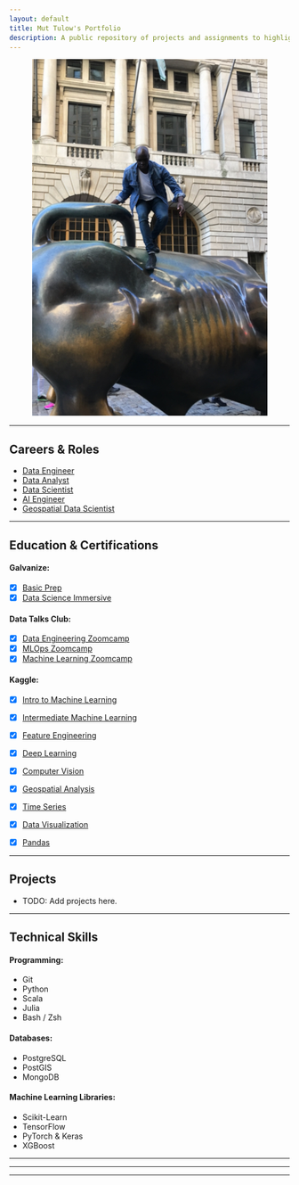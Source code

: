 ```yaml
---
layout: default
title: Mut Tulow's Portfolio
description: A public repository of projects and assignments to highlight skills.
---
```

<center>

![Mut Tulow](./images/IMG_1048.jpeg)

</center>

---

## Careers & Roles
- [Data Engineer](./careers/data_engineer.md)
- [Data Analyst](./careers/data_analyst.md)
- [Data Scientist](./careers/data_scientist.md)
- [AI Engineer](./careers/ai_engineer.md)
- [Geospatial Data Scientist](./careers/geospatial_data_scientist.md)

---

## Education & Certifications
#### Galvanize:
- [x] [Basic Prep](https://www.galvanize.com/alumni/)
- [x] [Data Science Immersive](https://www.galvanize.com/alumni/)
#### Data Talks Club:
- [x] [Data Engineering Zoomcamp](https://github.com/DataTalksClub/data-engineering-zoomcamp)
- [x] [MLOps Zoomcamp](https://github.com/DataTalksClub/mlops-zoomcamp)
- [x] [Machine Learning Zoomcamp](https://github.com/DataTalksClub/machine-learning-zoomcamp)
#### Kaggle:
- [x] [Intro to Machine Learning](https://www.kaggle.com/learn/certification/muttulow/intro-to-machine-learning)
- [x] [Intermediate Machine Learning](https://www.kaggle.com/learn/certification/muttulow/intermediate-machine-learning)
- [x] [Feature Engineering](https://www.kaggle.com/learn/certification/muttulow/feature-engineering)
- [x] [Deep Learning](https://www.kaggle.com/learn/certification/muttulow/intro-to-deep-learning)
- [x] [Computer Vision](https://www.kaggle.com/learn/certification/muttulow/computer-vision)
- [x] [Geospatial Analysis](https://www.kaggle.com/learn/certification/muttulow/geospatial-analysis)
- [x] [Time Series](https://www.kaggle.com/learn/certification/muttulow/time-series)
- [x] [Data Visualization](https://www.kaggle.com/learn/certification/muttulow/data-visualization)
- [x] [Pandas](https://www.kaggle.com/learn/certification/muttulow/pandas)


---

## Projects
- TODO: Add projects here.

---

## Technical Skills
#### Programming:
- Git
- Python
- Scala
- Julia
- Bash / Zsh
#### Databases:
- PostgreSQL
- PostGIS
- MongoDB
#### Machine Learning Libraries:
- Scikit-Learn
- TensorFlow
- PyTorch & Keras
- XGBoost

---
---
---